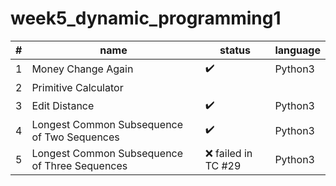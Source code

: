 # week5_dynamic_programming1


|#|name|status|language|
|----|---------|------------------|------------------|
|1|Money Change Again|:heavy_check_mark:|Python3
|2|Primitive Calculator||
|3|Edit Distance|:heavy_check_mark:|Python3
|4|Longest Common Subsequence of Two Sequences|:heavy_check_mark:|Python3
|5|Longest Common Subsequence of Three Sequences|:x: failed in TC #29|Python3
